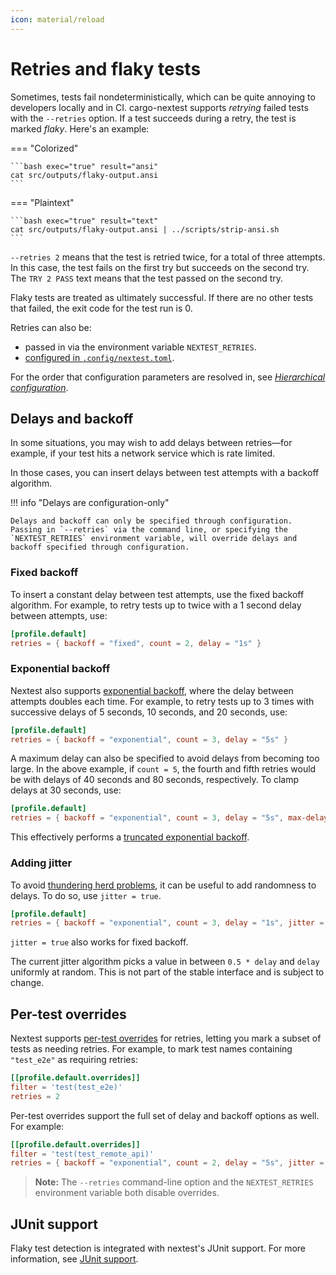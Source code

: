 ```yaml
---
icon: material/reload
---
```


# Retries and flaky tests

Sometimes, tests fail nondeterministically, which can be quite annoying to developers locally and in CI. cargo-nextest supports _retrying_ failed tests with the `--retries` option. If a test succeeds during a retry, the test is marked _flaky_. Here's an example:

=== "Colorized"

    ```bash exec="true" result="ansi"
    cat src/outputs/flaky-output.ansi
    ```

=== "Plaintext"

    ```bash exec="true" result="text"
    cat src/outputs/flaky-output.ansi | ../scripts/strip-ansi.sh
    ```

`--retries 2` means that the test is retried twice, for a total of three attempts. In this case, the test fails on the first try but succeeds on the second try. The `TRY 2 PASS` text means that the test passed on the second try.

Flaky tests are treated as ultimately successful. If there are no other tests that failed, the exit code for the test run is 0.

Retries can also be:

- passed in via the environment variable `NEXTEST_RETRIES`.
- [configured in `.config/nextest.toml`](../configuration/index.md).

For the order that configuration parameters are resolved in, see [_Hierarchical configuration_](../configuration/index.md#hierarchical-configuration).

## Delays and backoff

In some situations, you may wish to add delays between retries—for example, if your test hits a network service which is rate limited.

In those cases, you can insert delays between test attempts with a backoff algorithm.

!!! info "Delays are configuration-only"

    Delays and backoff can only be specified through configuration. Passing in `--retries` via the command line, or specifying the `NEXTEST_RETRIES` environment variable, will override delays and backoff specified through configuration.

### Fixed backoff

To insert a constant delay between test attempts, use the fixed backoff algorithm. For example, to retry tests up to twice with a 1 second delay between attempts, use:

```toml
[profile.default]
retries = { backoff = "fixed", count = 2, delay = "1s" }
```

### Exponential backoff

Nextest also supports [exponential backoff](https://en.wikipedia.org/wiki/Exponential_backoff), where the delay between attempts doubles each time. For example, to retry tests up to 3 times with successive delays of 5 seconds, 10 seconds, and 20 seconds, use:

```toml
[profile.default]
retries = { backoff = "exponential", count = 3, delay = "5s" }
```

A maximum delay can also be specified to avoid delays from becoming too large. In the above example, if `count = 5`, the fourth and fifth retries would be with delays of 40 seconds and 80 seconds, respectively. To clamp delays at 30 seconds, use:

```toml
[profile.default]
retries = { backoff = "exponential", count = 3, delay = "5s", max-delay = "30s" }
```

This effectively performs a [truncated exponential backoff](https://en.wikipedia.org/wiki/Exponential_backoff#Truncated_exponential_backoff).

### Adding jitter

To avoid [thundering herd problems](https://en.wikipedia.org/wiki/Thundering_herd_problem), it can be useful to add randomness to delays. To do so, use `jitter = true`.

```toml
[profile.default]
retries = { backoff = "exponential", count = 3, delay = "1s", jitter = true }
```

`jitter = true` also works for fixed backoff.

The current jitter algorithm picks a value in between `0.5 * delay` and `delay` uniformly at random. This is not part of the stable interface and is subject to change.

## Per-test overrides

Nextest supports [per-test overrides](../configuration/per-test-overrides.md) for retries, letting you mark a subset of tests as needing retries. For example, to mark test names containing `"test_e2e"` as requiring retries:

```toml
[[profile.default.overrides]]
filter = 'test(test_e2e)'
retries = 2
```

Per-test overrides support the full set of delay and backoff options as well. For example:

```toml
[[profile.default.overrides]]
filter = 'test(test_remote_api)'
retries = { backoff = "exponential", count = 2, delay = "5s", jitter = true }
```

> **Note:** The `--retries` command-line option and the `NEXTEST_RETRIES` environment variable both disable overrides.

## JUnit support

Flaky test detection is integrated with nextest's JUnit support. For more information, see [JUnit support](../machine-readable/junit.md).
